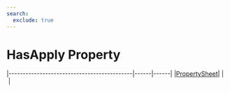 ```yaml
---
search:
  exclude: true
---
```


<h1 class="heading"><span class="name">HasApply Property</span></h1>

|--------------------------------------------|------|------|
|[PropertySheet](../objects/propertysheet.md)|&nbsp;|&nbsp;|
